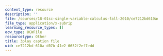 ```yaml
---
content_type: resource
description: ''
file: /courses/18-01sc-single-variable-calculus-fall-2010/ce7212bd610ad07b41e26652f2ef7edd_bo8SFHppXZk.srt
file_type: application/x-subrip
learning_resource_types: []
ocw_type: OCWFile
resourcetype: Other
title: 3play caption file
uid: ce7212bd-610a-d07b-41e2-6652f2ef7edd
---
```

